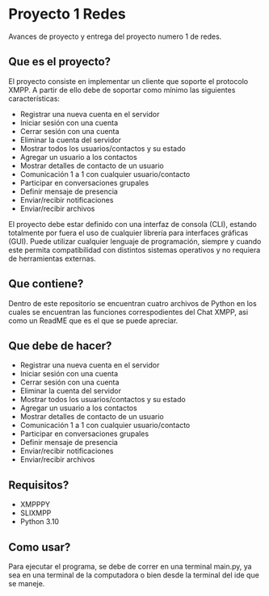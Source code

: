 # Proyecto 1 Redes
 Avances de proyecto y entrega del proyecto numero 1 de redes. 
 
 ## Que es el proyecto?
El proyecto consiste en implementar un cliente que soporte el protocolo XMPP. A partir de ello
debe de soportar como mínimo las siguientes características:
- Registrar una nueva cuenta en el servidor
- Iniciar sesión con una cuenta
- Cerrar sesión con una cuenta
- Eliminar la cuenta del servidor
- Mostrar todos los usuarios/contactos y su estado
- Agregar un usuario a los contactos
- Mostrar detalles de contacto de un usuario
- Comunicación 1 a 1 con cualquier usuario/contacto
- Participar en conversaciones grupales
- Definir mensaje de presencia
- Enviar/recibir notificaciones
- Enviar/recibir archivos

El proyecto debe estar definido con una interfaz de consola (CLI), estando totalmente por fuera el
uso de cualquier librería para interfaces gráficas (GUI). Puede utilizar cualquier lenguaje de
programación, siempre y cuando este permita compatibilidad con distintos sistemas operativos y
no requiera de herramientas externas.
 
 ## Que contiene?
  Dentro de este repositorio se encuentran cuatro archivos de Python en los cuales se encuentran las funciones correspodientes del Chat XMPP, asi como un ReadME que es el que se puede apreciar. 
  
 ## Que debe de hacer?
- Registrar una nueva cuenta en el servidor
- Iniciar sesión con una cuenta
- Cerrar sesión con una cuenta
- Eliminar la cuenta del servidor
- Mostrar todos los usuarios/contactos y su estado
- Agregar un usuario a los contactos
- Mostrar detalles de contacto de un usuario
- Comunicación 1 a 1 con cualquier usuario/contacto
- Participar en conversaciones grupales
- Definir mensaje de presencia
- Enviar/recibir notificaciones
- Enviar/recibir archivos

 ## Requisitos?
 
 - XMPPPY 
 - SLIXMPP
 - Python 3.10
 
 ## Como usar?
 Para ejecutar el programa, se debe de correr en una terminal main.py, ya sea en una terminal de la computadora o bien desde la terminal del ide que se maneje.
